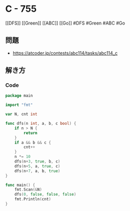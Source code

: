 # C - 755
[[DFS]] [[Green]] [[ABC]] [[Go]]
#DFS #Green #ABC #Go 

## 問題
- https://atcoder.jp/contests/abc114/tasks/abc114_c

## 解き方
### Code
```go
package main

import "fmt"

var N, cnt int

func dfs(n int, a, b, c bool) {
	if n > N {
		return
	}
	if a && b && c {
		cnt++
	}
	n *= 10
	dfs(n+3, true, b, c)
	dfs(n+5, a, true, c)
	dfs(n+7, a, b, true)
}

func main() {
	fmt.Scan(&N)
	dfs(0, false, false, false)
	fmt.Println(cnt)
}
```